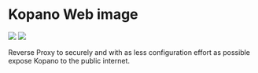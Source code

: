 # Kopano Web image

[![](https://images.microbadger.com/badges/image/zokradonh/kopano_web.svg)](https://microbadger.com/images/zokradonh/kopano_web "Microbadger size/labels") [![](https://images.microbadger.com/badges/version/zokradonh/kopano_web.svg)](https://microbadger.com/images/zokradonh/kopano_web "Microbadger version")

Reverse Proxy to securely and with as less configuration effort as possible expose Kopano to the public internet.